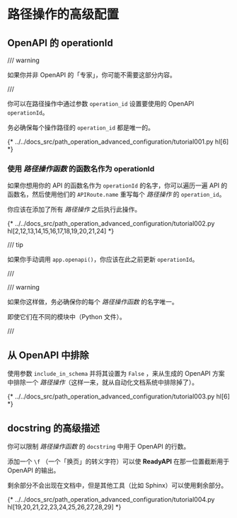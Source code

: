# 路径操作的高级配置

## OpenAPI 的 operationId

/// warning

如果你并非 OpenAPI 的「专家」，你可能不需要这部分内容。

///

你可以在路径操作中通过参数 `operation_id` 设置要使用的 OpenAPI `operationId`。

务必确保每个操作路径的 `operation_id` 都是唯一的。

{* ../../docs_src/path_operation_advanced_configuration/tutorial001.py hl[6] *}

### 使用 *路径操作函数* 的函数名作为 operationId

如果你想用你的 API 的函数名作为 `operationId` 的名字，你可以遍历一遍 API 的函数名，然后使用他们的 `APIRoute.name` 重写每个 *路径操作* 的 `operation_id`。

你应该在添加了所有 *路径操作* 之后执行此操作。

{* ../../docs_src/path_operation_advanced_configuration/tutorial002.py hl[2,12,13,14,15,16,17,18,19,20,21,24] *}

/// tip

如果你手动调用 `app.openapi()`，你应该在此之前更新 `operationId`。

///

/// warning

如果你这样做，务必确保你的每个 *路径操作函数* 的名字唯一。

即使它们在不同的模块中（Python 文件）。

///

## 从 OpenAPI 中排除

使用参数 `include_in_schema` 并将其设置为 `False` ，来从生成的 OpenAPI 方案中排除一个 *路径操作*（这样一来，就从自动化文档系统中排除掉了）。

{* ../../docs_src/path_operation_advanced_configuration/tutorial003.py hl[6] *}

## docstring 的高级描述

你可以限制 *路径操作函数* 的 `docstring` 中用于 OpenAPI 的行数。

添加一个 `\f` （一个「换页」的转义字符）可以使 **ReadyAPI** 在那一位置截断用于 OpenAPI 的输出。

剩余部分不会出现在文档中，但是其他工具（比如 Sphinx）可以使用剩余部分。


{* ../../docs_src/path_operation_advanced_configuration/tutorial004.py hl[19,20,21,22,23,24,25,26,27,28,29] *}
